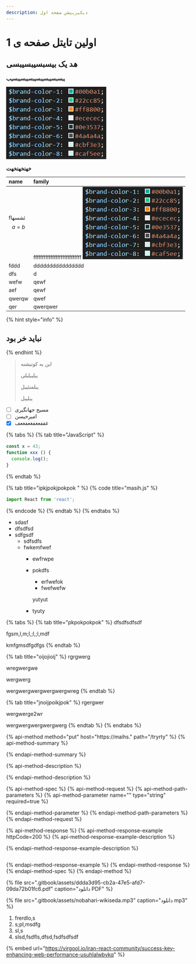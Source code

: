 ```yaml
---
description: دیکیریپشن صفحه اول
---
```


# اولین تایتل صفحه ی 1

## _**ه**_**د یک بیسبسیبسیبسی**

**یبسبسیبسیبسیبسیبسیبسیب**

![](.gitbook/assets/brand-color.png)

**خهتخهتخهت**

| name | family |
| :--- | :--- |
| fئشسها $$a = b$$  | ffffffffffffffffffffffffffff ![](.gitbook/assets/brand-color.png)  |
| fddd | dddddddddddddddd |
| dfs | d |
| wefw | qewf |
| aef | qewf |
| qwerqw | qwef |
| qer | qwerqwer |

{% hint style="info" %}
## نباید خر بود
{% endhint %}

> این یه کوتیشنه
>
> یبلیبلبلی
>
> یبلمنئیبل
>
> یبلیبل

* [ ] مسیح جهانگیری
* [ ] امیرحیسن 
* [x] غقفعغفغعفغعف

{% tabs %}
{% tab title="JavaScript" %}
```javascript
const x = 43;
function xxx () {
  console.log();
}
```
{% endtab %}

{% tab title="ipkjpokjpokpok " %}
{% code title="masih.js" %}
```jsx
import React from 'react';
```
{% endcode %}
{% endtab %}
{% endtabs %}

* sdasf 
* dfsdfsd
* sdfgsdf
  * sdfsdfs
  * fwkemfwef
    * ewfrwpe
    * pokdfs

      * erfwefok
      * fwefwefw

      yutyut

    * tyuty

{% tabs %}
{% tab title="pkpokpokpok" %}
dfsdfsdfsdf

fgsm,l,m;l,;l,;l,mdf

kmfgmsdfgdfgs
{% endtab %}

{% tab title="oijojioij" %}
rgrgwerg

wregwergwe

wergwerg

wergwergwergwergwergwreg
{% endtab %}

{% tab title="jnoijpoikjpok" %}
rgergwer

wergwerge2wr

wergwergwergwergwerg
{% endtab %}
{% endtabs %}

{% api-method method="put" host="https://maihs." path="/tryrty" %}
{% api-method-summary %}

{% endapi-method-summary %}

{% api-method-description %}

{% endapi-method-description %}

{% api-method-spec %}
{% api-method-request %}
{% api-method-path-parameters %}
{% api-method-parameter name="" type="string" required=true %}

{% endapi-method-parameter %}
{% endapi-method-path-parameters %}
{% endapi-method-request %}

{% api-method-response %}
{% api-method-response-example httpCode=200 %}
{% api-method-response-example-description %}

{% endapi-method-response-example-description %}

```

```
{% endapi-method-response-example %}
{% endapi-method-response %}
{% endapi-method-spec %}
{% endapi-method %}

{% file src=".gitbook/assets/ddda3d95-cb2a-47e5-afd7-09da72b01fc6.pdf" caption="دانلود PDF" %}

{% file src=".gitbook/assets/nobahari-wikiseda.mp3" caption="دانلود mp3" %}

1. frerdlo,s
2. s;pl,msdfg
3. sl,s
4. slsd,fsdfls,dfsd,fsdfsdfsdf

{% embed url="https://virgool.io/iran-react-community/success-key-enhancing-web-performance-usuhlalwbykq" %}



